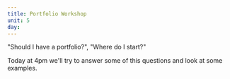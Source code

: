 ```yaml
---
title: Portfolio Workshop
unit: 5
day: 
---
```


"Should I have a portfolio?", "Where do I start?"

Today at 4pm we'll try to answer some of this questions and look at some examples.
